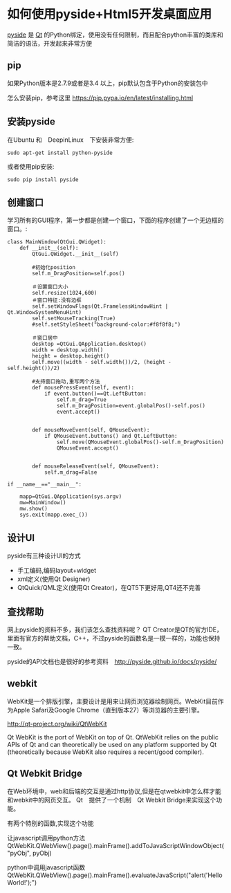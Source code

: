 如何使用pyside+Html5开发桌面应用
================================

[pyside](http://pyside.org) 是 [Qt](http://www.qt.io/) 的Python绑定，使用没有任何限制，而且配合python丰富的类库和简洁的语法，开发起来非常方便

pip
---

如果Python版本是2.7.9或者是3.4 以上，pip默认包含于Python的安装包中

怎么安装pip，参考这里 <https://pip.pypa.io/en/latest/installing.html>

安装pyside
----------

在Ubuntu 和　DeepinLinux　下安装非常方便:

    sudo apt-get install python-pyside

或者使用pip安装:

    sudo pip install pyside

创建窗口
--------

学习所有的GUI程序，第一步都是创建一个窗口，下面的程序创建了一个无边框的窗口。:

    class MainWindow(QtGui.QWidget):
        def __init__(self):
            QtGui.QWidget.__init__(self)

            #初始化position
            self.m_DragPosition=self.pos()

            ＃设置窗口大小
            self.resize(1024,600)
            ＃窗口特征:没有边框
            self.setWindowFlags(Qt.FramelessWindowHint | Qt.WindowSystemMenuHint)
            self.setMouseTracking(True)
            #self.setStyleSheet("background-color:#f8f8f8;")

            ＃窗口居中
            desktop =QtGui.QApplication.desktop()
            width = desktop.width()
            height = desktop.height()
            self.move((width - self.width())/2, (height - self.height())/2)

            #支持窗口拖动,重写两个方法
            def mousePressEvent(self, event):
                if event.button()==Qt.LeftButton:
                    self.m_drag=True
                    self.m_DragPosition=event.globalPos()-self.pos()
                    event.accept()


            def mouseMoveEvent(self, QMouseEvent):
                if QMouseEvent.buttons() and Qt.LeftButton:
                    self.move(QMouseEvent.globalPos()-self.m_DragPosition)
                    QMouseEvent.accept()


            def mouseReleaseEvent(self, QMouseEvent):
                self.m_drag=False

    if __name__=="__main__":

        mapp=QtGui.QApplication(sys.argv)
        mw=MainWindow()
        mw.show()
        sys.exit(mapp.exec_())

设计UI
------

pyside有三种设计UI的方式

-   手工编码,编码layout+widget
-   xml定义(使用Qt Designer)
-   QtQuick/QML定义(使用Qt Creator)，在QT5下更好用,QT4还不完善

查找帮助
--------

网上pyside的资料不多，我们该怎么查找资料呢？ QT Creator是QT的官方IDE，里面有官方的帮助文档，C++，不过pyside的函数名是一模一样的，功能也保持一致。

pyside的API文档也是很好的参考资料　http://pyside.github.io/docs/pyside/

webkit
------

WebKit是一个排版引擎，主要设计是用来让网页浏览器绘制网页。WebKit目前作为Apple Safari及Google Chrome（直到版本27）等浏览器的主要引擎。

<http://qt-project.org/wiki/QtWebKit>

Qt WebKit is the port of WebKit on top of Qt. QtWebKit relies on the public APIs of Qt and can theoretically be used on any platform supported by Qt (theoretically because WebKit also requires a recent/good compiler).

Qt Webkit Bridge
----------------

在Web环境中，web和后端的交互是通过http协议,但是在qtwebkit中怎么样才能和webkit中的网页交互。 Qt　提供了一个机制　Qt Webkit Bridge来实现这个功能。

有两个特别的函数,实现这个功能

让javascript调用python方法　QtWebKit.QWebView().page().mainFrame().addToJavaScriptWindowObject("pyObj", pyObj)

python中调用javascript函数　QtWebKit.QWebView().page().mainFrame().evaluateJavaScript("alert('Hello World!');")
